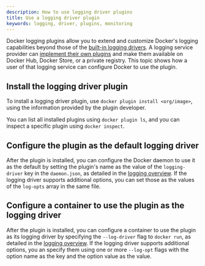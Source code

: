 ```yaml
---
description: How to use logging driver plugins
title: Use a logging driver plugin
keywords: logging, driver, plugins, monitoring
---
```


Docker logging plugins allow you to extend and customize Docker's logging
capabilities beyond those of the [built-in logging drivers](overview.md).
A logging service provider can
[implement their own plugins](/engine/extend/plugins_logging.md) and make them
available on Docker Hub, Docker Store, or a private registry. This topic shows
how a user of that logging service can configure Docker to use the plugin.

## Install the logging driver plugin

To install a logging driver plugin, use `docker plugin install <org/image>`,
using the information provided by the plugin developer.

You can list all installed plugins using `docker plugin ls`, and you can inspect
a specific plugin using `docker inspect`.

## Configure the plugin as the default logging driver

After the plugin is installed, you can configure the Docker daemon to use it as
the default by setting the plugin's name as the value of the `logging-driver`
key in the `daemon.json`, as detailed in the
[logging overview](overview.md#configure-the-default-logging-driver). If the
logging driver supports additional options, you can set those as the values of
the `log-opts` array in the same file.

## Configure a container to use the plugin as the logging driver

After the plugin is installed, you can configure a container to use the plugin
as its logging driver by specifying the `--log-driver` flag to `docker run`, as
detailed in the
[logging overview](overview.md#configure-the-logging-driver-for-a-container).
If the logging driver supports additional options, you an specify them using
one or more `--log-opt` flags with the option name as the key and the option
value as the value.


